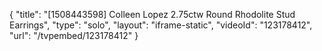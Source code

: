 {
    "title": "[1508443598] Colleen Lopez 2.75ctw Round Rhodolite Stud Earrings",
    "type": "solo",
    "layout": "iframe-static",
    "videoId": "123178412",
    "url": "\/tvpembed\/123178412"
}